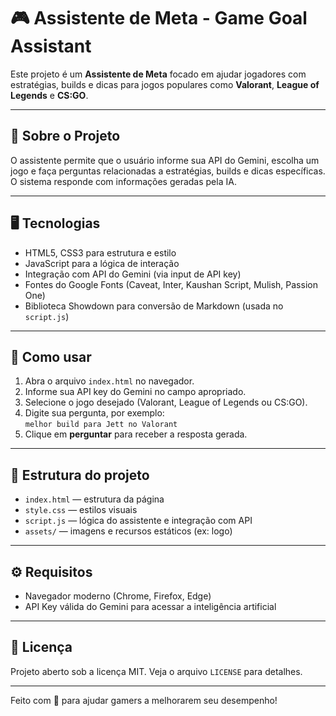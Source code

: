 # 🎮 Assistente de Meta - Game Goal Assistant

Este projeto é um **Assistente de Meta** focado em ajudar jogadores com estratégias, builds e dicas para jogos populares como **Valorant**, **League of Legends** e **CS:GO**.

---

## 📝 Sobre o Projeto

O assistente permite que o usuário informe sua API do Gemini, escolha um jogo e faça perguntas relacionadas a estratégias, builds e dicas específicas. O sistema responde com informações geradas pela IA.

---

## 🖥️ Tecnologias

- HTML5, CSS3 para estrutura e estilo
- JavaScript para a lógica de interação
- Integração com API do Gemini (via input de API key)
- Fontes do Google Fonts (Caveat, Inter, Kaushan Script, Mulish, Passion One)
- Biblioteca Showdown para conversão de Markdown (usada no `script.js`)

---

## 🚀 Como usar

1. Abra o arquivo `index.html` no navegador.
2. Informe sua API key do Gemini no campo apropriado.
3. Selecione o jogo desejado (Valorant, League of Legends ou CS:GO).
4. Digite sua pergunta, por exemplo:  
   `melhor build para Jett no Valorant`
5. Clique em **perguntar** para receber a resposta gerada.

---

## 📁 Estrutura do projeto

- `index.html` — estrutura da página
- `style.css` — estilos visuais
- `script.js` — lógica do assistente e integração com API
- `assets/` — imagens e recursos estáticos (ex: logo)

---

## ⚙️ Requisitos

- Navegador moderno (Chrome, Firefox, Edge)
- API Key válida do Gemini para acessar a inteligência artificial

---

## 📄 Licença

Projeto aberto sob a licença MIT. Veja o arquivo `LICENSE` para detalhes.

---

Feito com 💜 para ajudar gamers a melhorarem seu desempenho!

